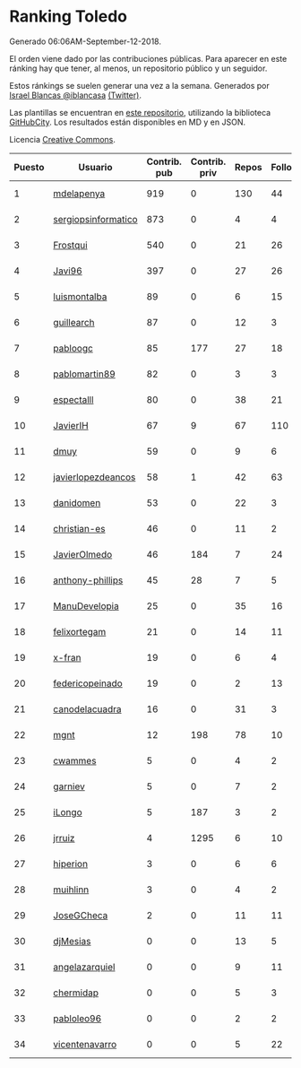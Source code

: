 # Ranking Toledo

Generado 06:06AM-September-12-2018.

El orden viene dado por las contribuciones públicas. Para aparecer en este ránking hay que tener, al menos, un repositorio público y un seguidor.

Estos ránkings se suelen generar una vez a la semana. Generados por [Israel Blancas @iblancasa](https://github.com/iblancasa/) [(Twitter)](https://twitter.com/iblancasa).

Las plantillas se encuentran en [este repositorio](https://github.com/iblancasa/GH-Spanish-Ranking), utilizando la biblioteca [GitHubCity](https://github.com/iblancasa/GitHubCity). Los resultados están disponibles en MD y en JSON.

Licencia [Creative Commons](https://creativecommons.org/licenses/by/4.0/).

| Puesto   |  Usuario  | Contrib. pub | Contrib. priv |Repos| Followers | Desde |  Avatar  |
|----------|-----------|--------------|---------------|-----|-----------|-------|----------|
|1|[mdelapenya](https://github.com/mdelapenya)|919|0|130|44|2011-08-01|![mdelapenya]()|
|2|[sergiopsinformatico](https://github.com/sergiopsinformatico)|873|0|4|4|2016-10-10|![sergiopsinformatico]()|
|3|[Frostqui](https://github.com/Frostqui)|540|0|21|26|2014-12-06|![Frostqui]()|
|4|[Javi96](https://github.com/Javi96)|397|0|27|26|2016-05-01|![Javi96]()|
|5|[luismontalba](https://github.com/luismontalba)|89|0|6|15|2013-11-13|![luismontalba]()|
|6|[guillearch](https://github.com/guillearch)|87|0|12|3|2017-03-28|![guillearch]()|
|7|[pabloogc](https://github.com/pabloogc)|85|177|27|18|2011-10-16|![pabloogc]()|
|8|[pablomartin89](https://github.com/pablomartin89)|82|0|3|3|2015-12-30|![pablomartin89]()|
|9|[espectalll](https://github.com/espectalll)|80|0|38|21|2012-09-30|![espectalll]()|
|10|[JavierIH](https://github.com/JavierIH)|67|9|67|110|2013-08-03|![JavierIH]()|
|11|[dmuy](https://github.com/dmuy)|59|0|9|6|2014-09-19|![dmuy]()|
|12|[javierlopezdeancos](https://github.com/javierlopezdeancos)|58|1|42|63|2011-11-17|![javierlopezdeancos]()|
|13|[danidomen](https://github.com/danidomen)|53|0|22|3|2013-11-21|![danidomen]()|
|14|[christian-es](https://github.com/christian-es)|46|0|11|2|2014-07-12|![christian-es]()|
|15|[JavierOlmedo](https://github.com/JavierOlmedo)|46|184|7|24|2015-11-18|![JavierOlmedo]()|
|16|[anthony-phillips](https://github.com/anthony-phillips)|45|28|7|5|2015-09-04|![anthony-phillips]()|
|17|[ManuDevelopia](https://github.com/ManuDevelopia)|25|0|35|16|2008-12-28|![ManuDevelopia]()|
|18|[felixortegam](https://github.com/felixortegam)|21|0|14|11|2013-06-14|![felixortegam]()|
|19|[x-fran](https://github.com/x-fran)|19|0|6|4|2013-01-04|![x-fran]()|
|20|[federicopeinado](https://github.com/federicopeinado)|19|0|2|13|2013-11-13|![federicopeinado]()|
|21|[canodelacuadra](https://github.com/canodelacuadra)|16|0|31|3|2013-07-14|![canodelacuadra]()|
|22|[mgnt](https://github.com/mgnt)|12|198|78|10|2013-03-13|![mgnt]()|
|23|[cwammes](https://github.com/cwammes)|5|0|4|2|2014-03-18|![cwammes]()|
|24|[garniev](https://github.com/garniev)|5|0|7|2|2014-12-09|![garniev]()|
|25|[iLongo](https://github.com/iLongo)|5|187|3|2|2016-03-01|![iLongo]()|
|26|[jrruiz](https://github.com/jrruiz)|4|1295|6|10|2013-12-02|![jrruiz]()|
|27|[hiperion](https://github.com/hiperion)|3|0|6|6|2010-08-10|![hiperion]()|
|28|[muihlinn](https://github.com/muihlinn)|3|0|4|2|2014-04-04|![muihlinn]()|
|29|[JoseGCheca](https://github.com/JoseGCheca)|2|0|11|11|2014-02-05|![JoseGCheca]()|
|30|[djMesias](https://github.com/djMesias)|0|0|13|5|2011-09-17|![djMesias]()|
|31|[angelazarquiel](https://github.com/angelazarquiel)|0|0|9|11|2013-10-07|![angelazarquiel]()|
|32|[chermidap](https://github.com/chermidap)|0|0|5|3|2015-11-26|![chermidap]()|
|33|[pabloleo96](https://github.com/pabloleo96)|0|0|2|2|2016-03-07|![pabloleo96]()|
|34|[vicentenavarro](https://github.com/vicentenavarro)|0|0|5|22|2017-02-13|![vicentenavarro]()|
